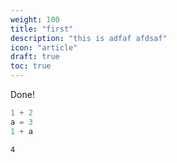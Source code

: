 ```yaml
---
weight: 100
title: "first"
description: "this is adfaf afdsaf"
icon: "article"
draft: true
toc: true
---
```


Done!

```python
1 + 2
a = 3
1 + a
```

```
4
```

```python

```